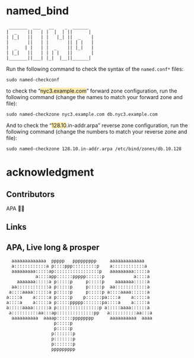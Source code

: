 # named_bind
```
 _______  ___   __    _  ______  
|  _    ||   | |  |  | ||      | 
| |_|   ||   | |   |_| ||  _    |
|       ||   | |       || | |   |
|  _   | |   | |  _    || |_|   |
| |_|   ||   | | | |   ||       |
|_______||___| |_|  |__||______| 

```

Run the following command to check the syntax of the `named.conf*` files:

```
sudo named-checkconf
```

to check the “<mark data-color="rgba(255, 192, 1, 0.3)" style="background-color: rgba(255, 192, 1, 0.3); color: inherit">nyc3.example.com</mark>” forward zone configuration, run the following command (change the names to match your forward zone and file):

```
sudo named-checkzone nyc3.example.com db.nyc3.example.com
```

And to check the “<mark data-color="rgba(255, 192, 1, 0.3)" style="background-color: rgba(255, 192, 1, 0.3); color: inherit">128.10</mark>.in-addr.arpa” reverse zone configuration, run the following command (change the numbers to match your reverse zone and file):

```
sudo named-checkzone 128.10.in-addr.arpa /etc/bind/zones/db.10.128
```


# acknowledgment
## Contributors

APA 🖖🏻

## Links


## APA, Live long & prosper
```
  aaaaaaaaaaaaa  ppppp   ppppppppp     aaaaaaaaaaaaa
  a::::::::::::a p::::ppp:::::::::p    a::::::::::::a
  aaaaaaaaa:::::ap:::::::::::::::::p   aaaaaaaaa:::::a
           a::::app::::::ppppp::::::p           a::::a
    aaaaaaa:::::a p:::::p     p:::::p    aaaaaaa:::::a
  aa::::::::::::a p:::::p     p:::::p  aa::::::::::::a
 a::::aaaa::::::a p:::::p     p:::::p a::::aaaa::::::a
a::::a    a:::::a p:::::p    p::::::pa::::a    a:::::a
a::::a    a:::::a p:::::ppppp:::::::pa::::a    a:::::a
a:::::aaaa::::::a p::::::::::::::::p a:::::aaaa::::::a
 a::::::::::aa:::ap::::::::::::::pp   a::::::::::aa:::a
  aaaaaaaaaa  aaaap::::::pppppppp      aaaaaaaaaa  aaaa
                  p:::::p
                  p:::::p
                 p:::::::p
                 p:::::::p
                 p:::::::p
                 ppppppppp
```